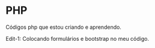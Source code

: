 # PHP
Códigos php que estou criando e aprendendo.

Edit-1: Colocando formulários e bootstrap no meu código.

